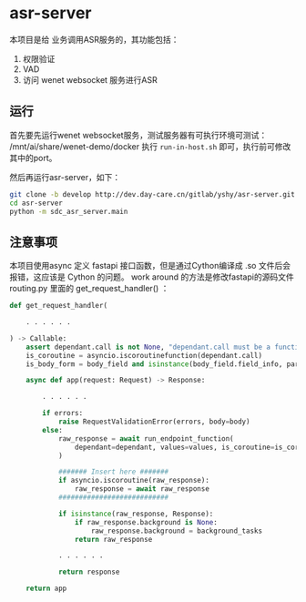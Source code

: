 # asr-server

本项目是给 业务调用ASR服务的，其功能包括：

1. 权限验证
2. VAD
3. 访问 wenet websocket 服务进行ASR

## 运行

首先要先运行wenet websocket服务，测试服务器有可执行环境可测试： /mnt/ai/share/wenet-demo/docker
执行 `run-in-host.sh` 即可，执行前可修改其中的port。

然后再运行asr-server，如下：

```bash
git clone -b develop http://dev.day-care.cn/gitlab/yshy/asr-server.git
cd asr-server
python -m sdc_asr_server.main
```


## 注意事项

本项目使用async 定义 fastapi 接口函数，但是通过Cython编译成 .so 文件后会报错，这应该是 Cython 的问题。
work around 的方法是修改fastapi的源码文件 routing.py 里面的 get_request_handler() ：

```python
def get_request_handler(

    . . . . . .

) -> Callable:
    assert dependant.call is not None, "dependant.call must be a function"
    is_coroutine = asyncio.iscoroutinefunction(dependant.call)
    is_body_form = body_field and isinstance(body_field.field_info, params.Form)

    async def app(request: Request) -> Response:

        . . . . . . 

        if errors:
            raise RequestValidationError(errors, body=body)
        else:
            raw_response = await run_endpoint_function(
                dependant=dependant, values=values, is_coroutine=is_coroutine
            )

            ####### Insert here #######
            if asyncio.iscoroutine(raw_response):
                raw_response = await raw_response
            ###########################

            if isinstance(raw_response, Response):
                if raw_response.background is None:
                    raw_response.background = background_tasks
                return raw_response

            . . . . . .

            return response

    return app
```
